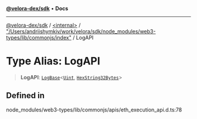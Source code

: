 [**@velora-dex/sdk**](../../../../README.md) • **Docs**

***

[@velora-dex/sdk](../../../../globals.md) / [\<internal\>](../../../README.md) / ["/Users/andriishymkiv/work/velora/sdk/node\_modules/web3-types/lib/commonjs/index"](../README.md) / LogAPI

# Type Alias: LogAPI

> **LogAPI**: [`LogBase`](../interfaces/LogBase.md)\<[`Uint`](../../../type-aliases/Uint.md), [`HexString32Bytes`](../../../type-aliases/HexString32Bytes.md)\>

## Defined in

node\_modules/web3-types/lib/commonjs/apis/eth\_execution\_api.d.ts:78
